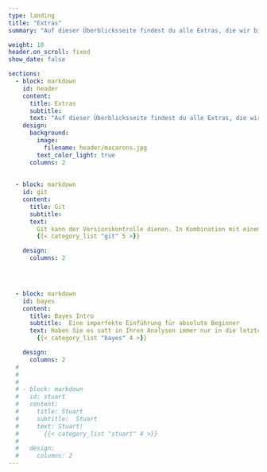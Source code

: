 ```yaml
---
type: landing
title: "Extras"
summary: "Auf dieser Überblicksseite findest du alle Extras, die wir bisher erstellt haben. Diese betreffen nicht nur die direkte Arbeit mit R, sondern erleichtern auch das generelle Coding und die Kollaboration."

weight: 10
header.on_scroll: fixed
show_date: false

sections:
  - block: markdown
    id: header
    content:
      title: Extras
      subtitle: 
      text: "Auf dieser Überblicksseite findest du alle Extras, die wir bisher erstellt haben. Diese betreffen nicht nur die direkte Arbeit mit R, sondern erleichtern auch das generelle Coding und die Kollaboration. <br><br>"
    design:
      background:
        image:
          filename: header/macarons.jpg
        text_color_light: true
      columns: 2
      
      
  - block: markdown
    id: git
    content:
      title: Git
      subtitle:  
      text: 
        Git kann der Versionskontrolle dienen. In Kombination mit einem Cloud-Service wie beispielsweise GitHub kann die Kollaboration an Coding-Projekten vereinfacht werden. Für erhöhte Anwendungsfreundlichkeit wurde bspw. SmartGit entwickelt. In den nächsten Wochen werden hier verschiedene Einführungen in diese Programme veröffentlicht.
        {{< category_list "git" 5 >}}

    design:
      columns: 2
      



  - block: markdown
    id: bayes
    content:
      title: Bayes Intro
      subtitle:  Eine imperfekte Einführung für absolute Beginner
      text: Haben Sie es satt in Ihren Analysen immer nur in die letzte Spalte (auf den p-Wert) zu gucken und wollen endlich erfahren, wie Sie auch dann Ergebnisse Ihrer Untersuchung interpretieren können, wenn absolut nichts raus kommt oder die Stichprobe viel zu klein ist? Für genau solche Fälle bieten wir hier eine kurze Einführung in Bayesianische Statistik. Auch diejenigen, die daran interessiert sind, auch in ihren Auswertung tatsächlich kumulativen Erkenntnisfortschritt zu praktizieren oder klassisches Nullhypothesen-Testen aus ethischen Gründen ablehnen, sind herzlich willkommen!
        {{< category_list "bayes" 4 >}}

    design:
      columns: 2
  # 
  # 
  # 
  # - block: markdown
  #   id: stuart
  #   content:
  #     title: Stuart
  #     subtitle:  Stuart
  #     text: Stuart!
  #       {{< category_list "stuart" 4 >}}
  # 
  #   design:
  #     columns: 2
---
```



